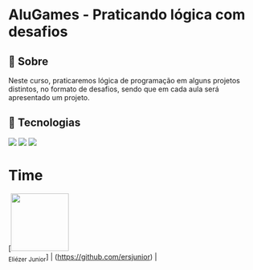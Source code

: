 <h1>AluGames - Praticando lógica com desafios</h1>

<h2>🔖 Sobre</h2>
<p>Neste curso, praticaremos lógica de programação em alguns projetos distintos, no formato de desafios, sendo que em cada aula será apresentado um projeto.</p>

## 🚀 Tecnologias
<div>
  <img src="https://img.shields.io/badge/HTML-239120?style=for-the-badge&logo=html5&logoColor=white">
  <img src="https://img.shields.io/badge/CSS-239120?&style=for-the-badge&logo=css3&logoColor=white">
  <img src="https://img.shields.io/badge/JavaScript-F7DF1E?style=for-the-badge&logo=javascript&logoColor=black">
</div>

# Time

[<img loading="lazy" src="https://avatars.githubusercontent.com/u/103620029?v=4" width=115><br><sub>Eliézer Junior</sub>] | (https://github.com/ersjunior) |